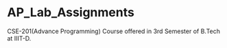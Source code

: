 # AP_Lab_Assignments
CSE-201(Advance Programming) Course offered in 3rd Semester of B.Tech at IIIT-D.
